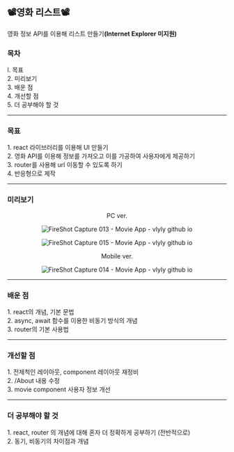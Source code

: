 <h2>📽영화 리스트📽</h2>
영화 정보 API를 이용해 리스트 만들기<strong>(Internet Explorer 미지원)</strong><br>

<h3>목차</h3>
l. 목표<br>
2. 미리보기<br>
3. 배운 점<br>
4. 개선할 점<br>
5. 더 공부해야 할 것

<hr>
<h3>목표</h3>
1. react 라이브러리를 이용해 UI 만들기<br>
2. 영화 API를 이용해 정보를 가져오고 이를 가공하여 사용자에게 제공하기<br>
3. router를 사용해 url 이동할 수 있도록 하기<br>
4. 반응형으로 제작

<hr>
<h3>미리보기</h3>
<div align="center">

<p>PC ver.</p>

![FireShot Capture 013 - Movie App - vlyly github io](https://user-images.githubusercontent.com/69294741/139657266-23cd6798-648e-4fea-987c-63fb90b34b49.png)

![FireShot Capture 015 - Movie App - vlyly github io](https://user-images.githubusercontent.com/69294741/139657261-88b504e8-4d2e-4512-8729-db8e309ff41b.png)

<p>Mobile ver.</p>

![FireShot Capture 014 - Movie App - vlyly github io](https://user-images.githubusercontent.com/69294741/139657255-a5e83be3-ab1e-4b22-a108-76ede00a9eaf.png)

</div>

<hr>
<h3>배운 점</h3>
1. react의 개념, 기본 문법<br>
2. async, await 함수를 이용한 비동기 방식의 개념<br>
3. router의 기본 사용법<br>



<hr>
<h3>개선할 점</h3>
1. 전제척인 레이아웃, component 레이아웃 재정비<br>
2. /About 내용 수정<br>
3. movie component 사용자 정보 개선<br>

<hr>
<h3>더 공부해야 할 것</h3>
1. react, router 의 개념에 대해 혼자 더 정확하게 공부하기 (전반적으로)<br>
2. 동기, 비동기의 차이점과 개념<br>


